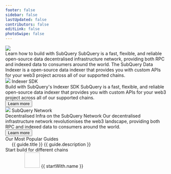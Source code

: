 ```yaml
---
footer: false
sidebar: false
lastUpdated: false
contributors: false
editLink: false
photoSwipe: false
---
```


<link rel="stylesheet" href="/assets/style/homepage.css" as="style" />
 <div class="welcomeContainer">
    <div class="banner">
      <div class="bannerImage">
        <div class="bannerImageBg"></div>
        <img src="/assets/img/welcomeBanner.png" />
      </div>
      <div class="ct">
        <Typography tag="h1" center maxWidth="787">
          Learn how to build with SubQuery
        </Typography>
        <Typography tag="h4" center maxWidth="687" family="body">
          SubQuery is a fast, flexible, and reliable open-source data
          decentralised infrastructure network, providing both RPC and indexed
          data to consumers around the world.
        </Typography>
        <Typography tag="h4" center maxWidth="687" family="body">
          The SubQuery Data Indexer is a open-source data indexer that provides
          you with custom APIs for your web3 project across all of our supported
          chains.</Typography
        >
      </div>
    </div>
    <div class="layout flex mt80 gp24">
      <BaseCard>
        <router-link
          class="flexCol gp24"
          :to="{ path: '/indexer/welcome.html' }"
        >
          <div class="flexCenter gp16">
            <img src="/assets/img/home/indexer-sdk.png" />
            <Typography tag="h4" family="body">Indexer SDK</Typography>
          </div>
          <Typography tag="h3">Build with SubQuery's Indexer SDK</Typography>
          <Typography tag="h5" type="secondary"
            >SubQuery is a fast, flexible, and reliable open-source data indexer
            that provides you with custom APIs for your web3 project across all
            of our supported chains.
          </Typography>
          <div>
            <button class="button mt40">Learn more</button>
          </div>
        </router-link>
      </BaseCard>
      <BaseCard>
        <router-link
          class="flexCol gp24"
          :to="{ path: '/subquery_network/welcome.html' }"
        >
          <div class="flexCenter gp16">
            <img src="/assets/img/home/subquery-network.png" />
            <Typography tag="h4" family="body">SubQuery Network</Typography>
          </div>
          <Typography tag="h3"
            >Decentralised Infra on the SubQuery Network</Typography
          >
          <Typography tag="h5" type="secondary">
            Our decentralised infrastructure network revolutionises the web3
            landscape, providing both RPC and indexed data to consumers around
            the world.</Typography
          >
          <div>
            <button class="button mt40">Learn more</button>
          </div>
        </router-link>
      </BaseCard>
    </div>
    <div class="layout mt140">
      <Typography tag="h3"> Our Most Popular Guides </Typography>
      <div class="grid3column mt24 gp24">
        <BaseCard
          v-for="guide in polularGuides"
          :key="guide.title"
          style="padding: 20px"
        >
          <router-link class="flexCol gp24" :to="{ path: guide.path }">
            <Typography tag="p">{{ guide.title }}</Typography>
            <Typography size="medium">{{ guide.description }}</Typography>
          </router-link>
        </BaseCard>
      </div>
    </div>
    <div class="layout mt140">
      <Typography tag="h3"> Start build for different chains </Typography>
      <div class="grid6column gp24 mt24">
        <BaseCard
          v-for="startWith in startWithExp"
          :key="startWith.name"
          style="padding: 20px 60px"
        >
          <router-link
            class="flexColCenter gp16"
            :to="{ path: startWith.path }"
          >
            <img :src="startWith.imgSrc" width="48" height="48" />
            <Typography size="large" weight="600">{{
              startWith.name
            }}</Typography>
          </router-link>
        </BaseCard>
      </div>
    </div>
    <NeedHelp class="mt140"></NeedHelp>
    <Footer></Footer>
  </div>
<component is="script" src="/assets/js/welcome.js" />

<script setup>
import { ref } from 'vue'

const polularGuides = ref([
  {
    "path": "/indexer/build/graph-migration.html",
    "title": "Migrating from the Graph",
    "description": "Discover how SubQuery provides a superior developer experience to The Graph, with a similar development workflow that makes migration quick and easy."
  },
  {
    "path": "/subquery_network/delegators/introduction.html",
    "title": "Delegate to the SubQuery Network",
    "description": "Anyone can participate as a Delegator and participate in the Network to earn rewards based on the work that Node Operators do."
  },
  {
    "path": "/indexer/quickstart/quickstart.html",
    "title": "Follow a indexer quick start guide",
    "description": "SubQuery maintains and publishes quick start guides for more than 50 different networks and projects, find one today and start building."
  },
  {
    "path": "https://subquery.network/networks",
    "title": "Browse 169 supported networks",
    "description": "Our goal is to help developers with the best indexer regardless of what chain they build on, we support 161 networks - see the list."
  },
  {
    "path": "/subquery_network/token/token.html",
    "title": "The SQT Token",
    "description": "The SubQuery Token (SQT) is a utility token that powers the SubQuery Network. Learn how to get SQT and the tokenomics of it."
  },
  {
    "path": "/indexer/run_publish/publish.html",
    "title": "How to host and run your project",
    "description": "SubQuery is open-source and gives a number of different options, including self-hosting, our managed service, and our decentralised network."
  }
])

const startWithExp = ref([
  {
    "path": "/indexer/quickstart/quickstart_chains/ethereum-gravatar.html",
    "imgSrc": "https://static.subquery.network/network-logos/1.png",
    "name": "EVM"
  },
  {
    "path": "/indexer/quickstart/quickstart_chains/cosmos-osmosis.html",
    "imgSrc": "https://static.subquery.network/network-logos/cosmoshub-4.png",
    "name": "Cosmos"
  },
  {
    "path": "/indexer/quickstart/quickstart_chains/polkadot.html",
    "imgSrc": "https://static.subquery.network/network-logos/polkadot.png",
    "name": "Polkadot"
  },
  {
    "path": "/indexer/quickstart/quickstart_chains/near.html",
    "imgSrc": "https://static.subquery.network/network-logos/near.png",
    "name": "NEAR"
  },
  {
    "path": "/indexer/quickstart/quickstart_chains/algorand.html",
    "imgSrc": "https://static.subquery.network/network-logos/algorand.png",
    "name": "Algorand"
  },
  {
    "path": "/indexer/quickstart/quickstart_chains/stellar.html",
    "imgSrc": "https://static.subquery.network/network-logos/stellar.png",
    "name": "Stellar"
  }
])
</script>
